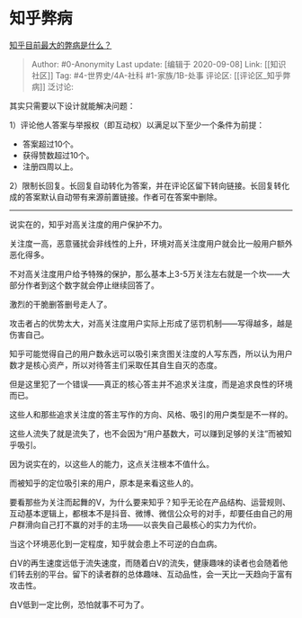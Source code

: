 # 知乎弊病
[知乎目前最大的弊病是什么？](https://www.zhihu.com/question/300123382/answer/521501145)

> Author: #0-Anonymity
> Last update: [编辑于 2020-09-08]
> Link: [[知识社区]]
> Tag: #4-世界史/4A-社科 #1-家族/1B-处事
> 评论区: [[评论区_知乎弊病]]
> 泛讨论:

其实只需要以下设计就能解决问题：

1）评论他人答案与举报权（即互动权）以满足以下至少一个条件为前提：

-   答案超过10个。
-   获得赞数超过10个。
-   注册四周以上。

2）限制长回复。长回复自动转化为答案，并在评论区留下转向链接。长回复转化成的答案默认自动带有来源前置链接。作者可在答案中删除。

---

说实在的，知乎对高关注度的用户保护不力。

关注度一高，恶意骚扰会非线性的上升，环境对高关注度用户就会比一般用户额外恶化得多。

不对高关注度用户给予特殊的保护，那么基本上3-5万关注左右就是一个坎——大部分作者到这个数字就会停止继续回答了。

激烈的干脆删答删号走人了。

攻击者占的优势太大，对高关注度用户实际上形成了惩罚机制——写得越多，越是伤害自己。

知乎可能觉得自己的用户数永远可以吸引来贪图关注度的人写东西，所以认为用户数才是核心资产，所以对待答主们采取任其自生自灭的态度。

但是这里犯了一个错误——真正的核心答主并不追求关注度，而是追求良性的环境而已。

这些人和那些追求关注度的答主写作的方向、风格、吸引的用户类型是不一样的。

这些人流失了就是流失了，也不会因为“用户基数大，可以赚到足够的关注”而被知乎吸引。

因为说实在的，以这些人的能力，这点关注根本不值什么。

而被知乎的定位吸引来的用户，原本是来看这些人的。

要看那些为关注而起舞的V，为什么要来知乎？知乎无论在产品结构、运营规则、互动基本逻辑上，都根本不是抖音、微博、微信公众号的对手，却要任由自己的用户群滑向自己打不赢的对手的主场——以丧失自己最核心的实力为代价。

当这个环境恶化到一定程度，知乎就会患上不可逆的白血病。

白V的再生速度远低于流失速度，而随着白V的流失，健康趣味的读者也会随着他们转去别的平台。留下的读者群的总体趣味、互动品性，会一天比一天趋向于富有攻击性。

白V低到一定比例，恐怕就事不可为了。
